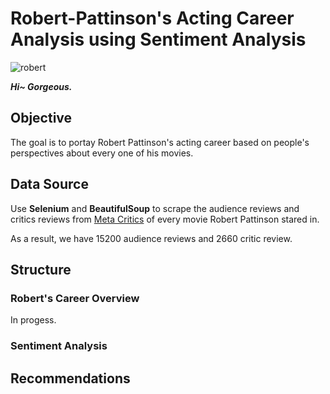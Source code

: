 # Robert-Pattinson's Acting Career Analysis using Sentiment Analysis
![robert](https://user-images.githubusercontent.com/98130185/158734863-34639b65-86d3-4448-b0a9-a14e48286989.jpeg)

***Hi~ Gorgeous.***

## Objective
The goal is to portay Robert Pattinson's acting career based on people's perspectives about every one of his movies.

## Data Source
Use **Selenium** and **BeautifulSoup** to scrape the audience reviews and critics reviews from [Meta Critics](https://www.imdb.com/title/tt1877830/criticreviews?ref_=tt_ov_rt) of every movie Robert Pattinson stared in.

As a result, we have 15200 audience reviews and 2660 critic review.

## Structure
### Robert's Career Overview
In progess.

### Sentiment Analysis

## Recommendations
